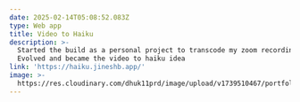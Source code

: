 ```yaml
---
date: 2025-02-14T05:08:52.083Z
type: Web app
title: Video to Haiku
description: >-
  Started the build as a personal project to transcode my zoom recordings.
  Evolved and became the video to haiku idea
link: 'https://haiku.jineshb.app/'
image: >-
  https://res.cloudinary.com/dhuk11prd/image/upload/v1739510467/portfolio-tina/og-image_gpuicr.png
---
```


